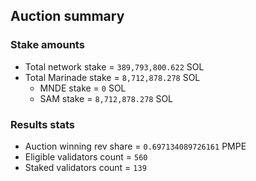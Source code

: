 ## Auction summary

### Stake amounts
- Total network stake = `389,793,800.622` SOL
- Total Marinade stake = `8,712,878.278` SOL
  - MNDE stake = `0` SOL
  - SAM stake = `8,712,878.278` SOL

### Results stats
- Auction winning rev share = `0.697134089726161` PMPE
- Eligible validators count = `560`
- Staked validators count = `139`
